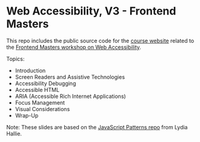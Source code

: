 
# Web Accessibility, V3 - Frontend Masters

This repo includes the public source code for the [course website](https://web-accessibility-v3.vercel.app/) related to the [Frontend Masters workshop on Web Accessibility](https://frontendmasters.com/courses/web-accessibility-v3/).

Topics:

- Introduction
- Screen Readers and Assistive Technologies
- Accessibility Debugging
- Accessible HTML
- ARIA (Accessible Rich Internet Applications)
- Focus Management
- Visual Considerations
- Wrap-Up

Note: These slides are based on the [JavaScript Patterns repo](https://github.com/lydiahallie/javascript-react-patterns) from Lydia Hallie.
